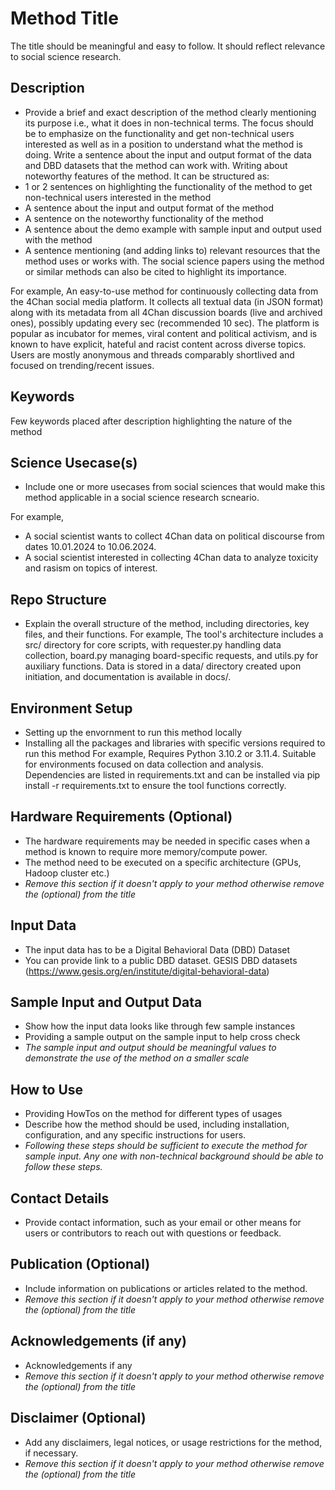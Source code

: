 # Method Title
The title should be meaningful and easy to follow. It should reflect relevance to social science research. 

## Description
- Provide a brief and exact description of the method clearly mentioning its purpose i.e., what it does in non-technical terms. The focus should be to emphasize on the functionality and get non-technical users interested as well as in a position to understand what the method is doing. Write a sentence about the input and output format of the data and DBD datasets that the method can work with. Writing about noteworthy features of the method. It can be structured as:
- 1 or 2 sentences on highlighting the functionality of the method to get non-technical users interested in the method
- A sentence about the input and output format of the method
- A sentence on the noteworthy functionality of the method
- A sentence about the demo example with sample input and output used with the method
- A sentence mentioning (and adding links to) relevant resources that the method uses or works with. The social science papers using the method or similar methods can also be cited to highlight its importance.

For example,
An easy-to-use method for continuously collecting data from the 4Chan social media platform. It collects all textual data (in JSON format) along with its metadata from all 4Chan discussion boards (live and archived ones), possibly updating every sec (recommended 10 sec).  The platform is popular as incubator for memes, viral content and political activism, and is known to have explicit, hateful and racist content across diverse topics. Users are mostly anonymous and threads comparably shortlived and focused on trending/recent issues. 

## Keywords
Few keywords placed after description highlighting the nature of the method 

## Science Usecase(s)
- Include one or more usecases from social sciences that would make this method applicable in a social science research scneario.
 
For example,
- A social scientist wants to collect 4Chan data on political discourse from dates 10.01.2024 to 10.06.2024.
- A social scientist interested in collecting 4Chan data to analyze toxicity and rasism on topics of interest.
 

## Repo Structure
- Explain the overall structure of the method, including directories, key files, and their functions.
For example,
The tool's architecture includes a src/ directory for core scripts, with requester.py handling data collection, board.py managing board-specific requests, and utils.py for auxiliary functions. Data is stored in a data/ directory created upon initiation, and documentation is available in docs/.


## Environment Setup
- Setting up the envornment to run this method locally
- Installing all the packages and libraries with specific versions required to run this method
For example, 
Requires Python 3.10.2 or 3.11.4. Suitable for environments focused on data collection and analysis.
Dependencies are listed in requirements.txt and can be installed via pip install -r requirements.txt to ensure the tool functions correctly.


## Hardware Requirements (Optional)
- The hardware requirements may be needed in specific cases when a method is known to require more memory/compute power. 
- The method need to be executed on a specific architecture (GPUs, Hadoop cluster etc.)
- *Remove this section if it doesn't apply to your method otherwise remove the (optional) from the title* 


## Input Data 
- The input data has to be a Digital Behavioral Data (DBD) Dataset
- You can provide link to a public DBD dataset. GESIS DBD datasets (https://www.gesis.org/en/institute/digital-behavioral-data)


## Sample Input and Output Data
- Show how the input data looks like through few sample instances
- Providing a sample output on the sample input to help cross check
- *The sample input and output should be meaningful values to demonstrate the use of the method on a smaller scale*


## How to Use
- Providing HowTos on the method for different types of usages
- Describe how the method should be used, including installation, configuration, and any specific instructions for users.
- *Following these steps should be sufficient to execute the method for sample input. Any one with non-technical background should be able to follow these steps.*

## Contact Details
- Provide contact information, such as your email or other means for users or contributors to reach out with questions or feedback.

## Publication (Optional)
- Include information on publications or articles related to the method.
- *Remove this section if it doesn't apply to your method otherwise remove the (optional) from the title* 

## Acknowledgements (if any)
- Acknowledgements if any
- *Remove this section if it doesn't apply to your method otherwise remove the (optional) from the title* 

## Disclaimer (Optional)
- Add any disclaimers, legal notices, or usage restrictions for the method, if necessary.
- *Remove this section if it doesn't apply to your method otherwise remove the (optional) from the title* 

